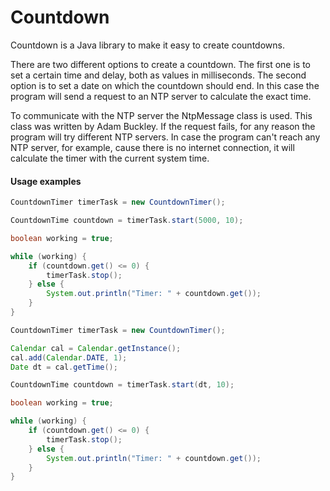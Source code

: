 # Countdown

Countdown is a Java library to make it easy to create countdowns. 

There are two different options to create a countdown. The first one is to set a certain time and delay,
both as values in milliseconds. The second option is to set a date on which the countdown should end. In
this case the program will send a request to an NTP server to calculate the exact time.

To communicate with the NTP server the NtpMessage class is used. This class was written by Adam Buckley.
If the request fails, for any reason the program will try different NTP servers. In case the program can't
reach any NTP server, for example, cause there is no internet connection, it will calculate the timer with
the current system time.

#### Usage examples

```java
CountdownTimer timerTask = new CountdownTimer();

CountdownTime countdown = timerTask.start(5000, 10);

boolean working = true;

while (working) {
	if (countdown.get() <= 0) {
		timerTask.stop();
	} else {
		System.out.println("Timer: " + countdown.get());
	}
}
```

```java
CountdownTimer timerTask = new CountdownTimer();

Calendar cal = Calendar.getInstance();  
cal.add(Calendar.DATE, 1);
Date dt = cal.getTime();

CountdownTime countdown = timerTask.start(dt, 10);

boolean working = true;

while (working) {
	if (countdown.get() <= 0) {
		timerTask.stop();
	} else {
		System.out.println("Timer: " + countdown.get());
	}
}
```